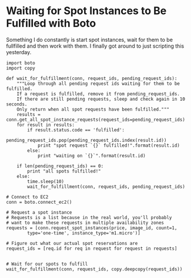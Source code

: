 # Waiting for Spot Instances to Be Fulfilled with Boto

Something I do constantly is start spot instances, wait for them to be fullfilled
and then work with them.  I finally got around to just scripting this yesterday.

    import boto
    import copy

    def wait_for_fulfillment(conn, request_ids, pending_request_ids):
        """Loop through all pending request ids waiting for them to be fulfilled.
        If a request is fulfilled, remove it from pending_request_ids.
        If there are still pending requests, sleep and check again in 10 seconds.
        Only return when all spot requests have been fulfilled."""
        results = conn.get_all_spot_instance_requests(request_ids=pending_request_ids)
        for result in results:
            if result.status.code == 'fulfilled':
                pending_request_ids.pop(pending_request_ids.index(result.id))
                print "spot request `{}` fulfilled!".format(result.id)
            else:
                print "waiting on `{}`".format(result.id)

        if len(pending_request_ids) == 0:
            print "all spots fulfilled!"
        else:
            time.sleep(10)
            wait_for_fulfillment(conn, request_ids, pending_request_ids)

    # Connect to EC2
    conn = boto.connect_ec2()

    # Request a spot instance
    # Requests is a list because in the real world, you'll probably
    # want to make these requests in multiple availability zones
    requests = [conn.request_spot_instances(price, image_id, count=1,
            type='one-time', instance_type='m1.micro')]

    # Figure out what our actual spot reservations are
    request_ids = [req.id for req in request for request in requests]


    # Wait for our spots to fulfill
    wait_for_fulfillment(conn, request_ids, copy.deepcopy(request_ids))
